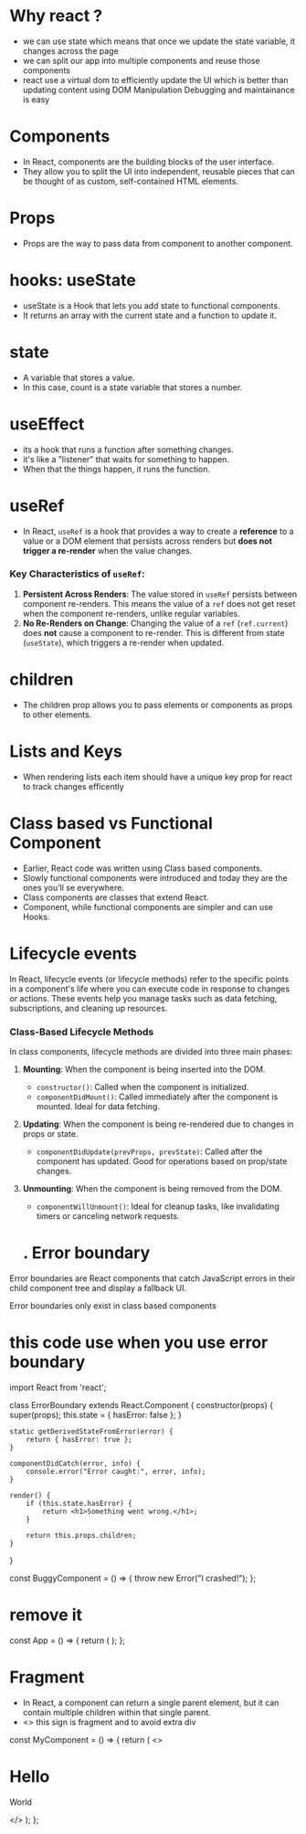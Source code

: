 # Why react ?
- we can use state which means that once we update the state variable, it changes across the page
- we can split our app into multiple components and reuse those components
- react use a virtual dom to efficiently update the UI which is better than updating content using DOM Manipulation
Debugging and maintainance is easy

# Components
- In React, components are the building blocks of the user interface. 
- They allow you to split the UI into independent, reusable pieces that can be thought of as custom, self-contained HTML elements.

# Props
- Props are the way to pass data from component to another component.

# hooks: useState
- useState is a Hook that lets you add state to functional components.
- It returns an array with the current state and a function to update it.

# state 
- A variable that stores a value. 
- In this case, count is a state variable that stores a number.  

# useEffect
- its a hook that runs a function after something changes.
- it's like a "listener" that waits for something to happen.
- When that the things happen, it runs the function.

# useRef
- In React, `useRef` is a hook that provides a way to create a **reference** to a value or a DOM element that persists across renders but **does not trigger a re-render** when the value changes.

### Key Characteristics of `useRef`:

1. **Persistent Across Renders**: The value stored in `useRef` persists between component re-renders. This means the value of a `ref` does not get reset when the component re-renders, unlike regular variables.
2. **No Re-Renders on Change**: Changing the value of a `ref` (`ref.current`) does **not** cause a component to re-render. This is different from state (`useState`), which triggers a re-render when updated.

# children
- The children prop allows you to pass elements or components as props to other elements.

# Lists and Keys
 - When rendering lists each item should have a unique key prop for react to track changes efficently

 # Class based vs Functional Component
- Earlier, React code was written using Class based components. 
- Slowly functional components were introduced and today they are the ones you’ll se everywhere.
- Class components are  classes that extend React.
- Component, while functional components are simpler and can use Hooks.

# Lifecycle events

In React, lifecycle events (or lifecycle methods) refer to the specific points in a component's life where you can execute code in response to changes or actions. These events help you manage tasks such as data fetching, subscriptions, and cleaning up resources.

### Class-Based Lifecycle Methods

In class components, lifecycle methods are divided into three main phases:

1. **Mounting**: When the component is being inserted into the DOM.
    - `constructor()`: Called when the component is initialized.
    - `componentDidMount()`: Called immediately after the component is mounted. Ideal for data fetching.
2. **Updating**: When the component is being re-rendered due to changes in props or state.
    - `componentDidUpdate(prevProps, prevState)`: Called after the component has updated. Good for operations based on prop/state changes.
3. **Unmounting**: When the component is being removed from the DOM.
    - `componentWillUnmount()`: Ideal for cleanup tasks, like invalidating timers or canceling network requests.

    # . Error boundary

Error boundaries are React components that catch JavaScript errors in their child component tree and display a fallback UI.

Error boundaries only exist in class based components

# this code use when you use error boundary
import React from 'react';

class ErrorBoundary extends React.Component {
    constructor(props) {
        super(props);
        this.state = { hasError: false };
    }

    static getDerivedStateFromError(error) {
        return { hasError: true };
    }

    componentDidCatch(error, info) {
        console.error("Error caught:", error, info);
    }

    render() {
        if (this.state.hasError) {
            return <h1>Something went wrong.</h1>;
        }

        return this.props.children; 
    }
}

const BuggyComponent = () => {
    throw new Error("I crashed!");
};

# remove it
const App = () => {
    return (
        <ErrorBoundary>
            <BuggyComponent />
        </ErrorBoundary>
    );
};

# Fragment
- In React, a component can return a single parent element, but it can contain multiple children within that single parent.
- <> this sign is fragment and to avoid extra div

const MyComponent = () => {
    return ( 
        <>  
            <h1>Hello</h1>
            <p>World</p>
        </>
    );
};
